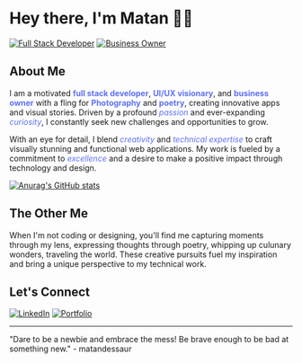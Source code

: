 # Hey there, I'm Matan 👋🏼  

[![Full Stack Developer](https://img.shields.io/badge/Full_Stack_Developer-007396?style=for-the-badge&logo=javascript&logoColor=white)](https://matandessaur.me)
[![Business Owner](https://img.shields.io/badge/Business_Owner-c07ffd?style=for-the-badge)](https://webcity.dev)

## About Me

I am a motivated <span style="color:#5d70f6"><b>full stack developer</b></span>, <span style="color:#5d70f6"><b>UI/UX visionary</b></span>, and <span style="color:#5d70f6"><b>business owner</b></span> with a fling for <span style="color:#5d70f6"><b>Photography</b></span> and <span style="color:#5d70f6"><b>poetry</b></span>, creating innovative apps and visual stories. Driven by a profound <span style="color:#5d70f6"><i>passion</i></span> and ever-expanding <span style="color:#5d70f6"><i>curiosity</i></span>, I constantly seek new challenges and opportunities to grow.

With an eye for detail, I blend <span style="color:#5d70f6"><i>creativity</i></span> and <span style="color:#5d70f6"><i>technical expertise</i></span> to craft visually stunning and functional web applications. My work is fueled by a commitment to <span style="color:#5d70f6"><i>excellence</i></span> and a desire to make a positive impact through technology and design.

[![Anurag's GitHub stats](https://github-readme-stats.vercel.app/api?username=m8n-matandessaur)](https://github.com/anuraghazra/github-readme-stats)

## The Other Me

When I'm not coding or designing, you'll find me capturing moments through my lens, expressing thoughts through poetry, whipping up culunary wonders, traveling the world. These creative pursuits fuel my inspiration and bring a unique perspective to my technical work.

## Let's Connect

[![LinkedIn](https://img.shields.io/badge/-LinkedIn-0077B5?style=for-the-badge&logo=linkedin&logoColor=white)](https://www.linkedin.com/in/m8n-matandessaur)
[![Portfolio](https://img.shields.io/badge/-Portfolio-5d70f6?style=for-the-badge)](https://matandessaur.me)

---

"Dare to be a newbie and embrace the mess! Be brave enough to be bad at something new." - matandessaur
